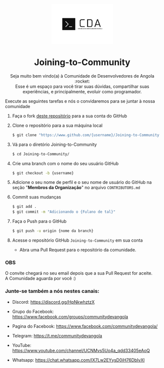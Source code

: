 <p align="center">
  <img src="/images/cda.jpeg" width="200" alt="CDA Logo" title="CDA Logo">
  <h1 align="center">Joining-to-Community</h1>

  <p align="center">
    Seja muito bem vindo(a) à Comunidade de Desenvolvedores de Angola :rocket:
    <br/>
    Esse é um espaço para você tirar suas dúvidas, compartilhar suas experiências, e principalmente, evoluir como programador.
  </p>
</p>

Execute as seguintes tarefas e nós o convidaremos para se juntar à nossa comunidade

1. Faça o fork [deste repositório](https://github.com/Community-Dev-Angola/Joining-to-Community) para a sua conta do GitHub

2. Clone o repositório para a sua máquina local

    ```sh
    $ git clone "https://www.github.com/{username}/Joining-to-Community"
    ```

3. Vá para o diretório Joining-to-Community

    ```sh
    $ cd Joining-to-Community/
    ```

4. Crie uma branch com o nome do seu usuário GitHub

    ```sh
    $ git checkout -b {username}
    ```

5. Adicione o seu nome de perfil e o seu nome de usuário do GitHub na seção "**Membros da Organização**" no arquivo `CONTRIBUTORS.md`

6. Commit suas mudanças

    ```sh
    $ git add .
    $ git commit -m "Adicionando o {Fulano de tal}"
    ```

7. Faça o Push para o GitHub

    ```sh
    $ git push -u origin {nome da branch}
    ```

8. Acesse o repositório GitHub `Joining-to-Community` em sua conta

    - Abra uma Pull Request para o repositório da comunidade.

### OBS
O convite chegará no seu email depois que a sua Pull Request for aceite.<br/>
A Comunidade aguarda por você :)

### Junte-se também a nós nestes canais:

- Discord: https://discord.gg/HpNkwhztzX

- Grupo do Facebook: https://www.facebook.com/groups/communitydevangola

- Pagina do Facebook: https://www.facebook.com/communitydevangola/

- Telegram: https://t.me/communitydevangola

- YouTube: https://www.youtube.com/channel/UCNMvs5Uo4a_qdd33405eAoQ

- Whatsapp: https://chat.whatsapp.com/IX7Lw2EYysD0iH76DbIvXl